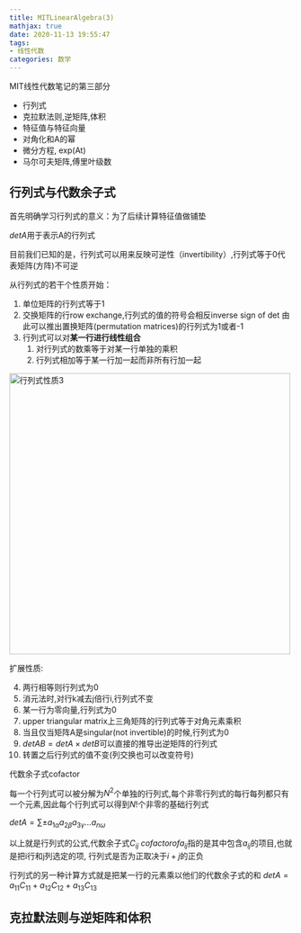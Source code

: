 ```yaml
---
title: MITLinearAlgebra(3)
mathjax: true
date: 2020-11-13 19:55:47
tags:
- 线性代数
categories: 数学
---
```


MIT线性代数笔记的第三部分

- 行列式
- 克拉默法则,逆矩阵,体积
- 特征值与特征向量
- 对角化和A的幂
- 微分方程, exp(At)
- 马尔可夫矩阵,傅里叶级数

<!-- more -->


## 行列式与代数余子式
首先明确学习行列式的意义：为了后续计算特征值做铺垫

$detA$用于表示A的行列式

目前我们已知的是，行列式可以用来反映可逆性（invertibility）,行列式等于0代表矩阵(方阵)不可逆

从行列式的若干个性质开始：
1. 单位矩阵的行列式等于1
2. 交换矩阵的行row exchange,行列式的值的符号会相反inverse sign of det 由此可以推出置换矩阵(permutation matrices)的行列式为1或者-1
3. 行列式可以对**某一行进行线性组合**
   1. 对行列式的数乘等于对某一行单独的乘积
   2. 行列式相加等于某一行加一起而非所有行加一起
<img src='detcom.png' width='500' title='行列式性质3'>

扩展性质:

4. 两行相等则行列式为0
5. 消元法时,对行k减去j倍行i,行列式不变
6. 某一行为零向量,行列式为0
7. upper triangular matrix上三角矩阵的行列式等于对角元素乘积
8. 当且仅当矩阵A是singular(not invertible)的时候,行列式为0
9. $detAB = detA\times detB$可以直接的推导出逆矩阵的行列式
10. 转置之后行列式的值不变(列交换也可以改变符号)

代数余子式cofactor

每一个行列式可以被分解为$N^2$个单独的行列式,每个非零行列式的每行每列都只有一个元素,因此每个行列式可以得到$N!$个非零的基础行列式

$det A= \sum \pm a_{1\alpha}a_{2\beta}a_{3\gamma}...a_{n\omega}$

以上就是行列式的公式,代数余子式$C_{ij}$
$cofactor of a_{ij}$指的是其中包含$a_{ij}$的项目,也就是把i行和j列选定的项, 行列式是否为正取决于$i+j$的正负

行列式的另一种计算方式就是把某一行的元素乘以他们的代数余子式的和
$det A = a_{11}C_{11}+a_{12}C_{12}+a_{13}C_{13}$

## 克拉默法则与逆矩阵和体积

